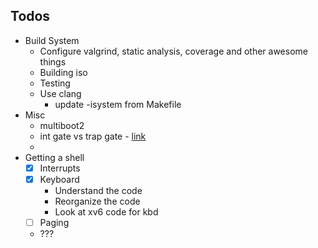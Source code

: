 ## Todos
- Build System
    - Configure valgrind, static analysis, coverage and other awesome things
    - Building iso
    - Testing
    - Use clang
        - update -isystem from Makefile
- Misc
    - multiboot2
    - int gate vs trap gate - [link](https://stackoverflow.com/questions/3425085/the-difference-between-call-gate-interrupt-gate-trap-gate)
    - 
- Getting a shell
    - [x] Interrupts
    - [x] Keyboard
        - Understand the code
        - Reorganize the code
        - Look at xv6 code for kbd
    - [ ] Paging
    - ???

